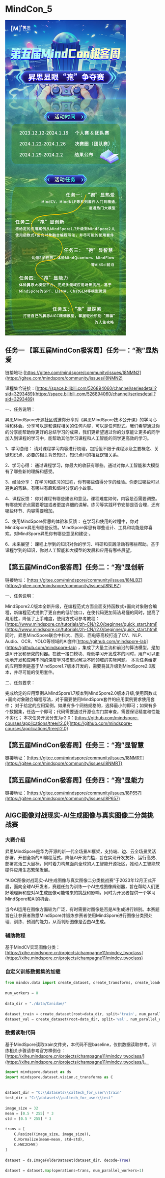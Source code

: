# MindCon_5

![pic/2023.png](pic/2023.png)

## 任务一 【第五届MindCon极客周】任务一：“孢”显热爱

链接地址:[https://gitee.com/mindspore/community/issues/I8NMN2](https://gitee.com/mindspore/community/issues/I8NMN2)

课程集合链接：[https://space.bilibili.com/526894060/channel/seriesdetail?sid=3293489](https://space.bilibili.com/526894060/channel/seriesdetail?sid=3293489) 

一、任务说明：

昇思MindSpore开源社区诚邀你分享对《昇思MindSpore技术公开课》的学习心得和体会。分享可以是和课程相关的任何内容，可以是任何形式。我们希望通过你的分享能帮助你更好的总结学习的成果，我们更希望通过你的分享能让更多的同学加入到课程的学习中，能帮助其他学习课程和人工智能的同学更高效的学习。

1、学习总结：
请对课程学习内容进行梳理，包括但不限于课程涉及主要概念、关键知识点、必要的相关背景知识，知识点间的相互逻辑关系。

2、学习心得：
通过课程学习，你最大的收获有哪些。通过对你人工智能和大模型有了哪些新的理解和感受。

3、经验分享：
在学习和练习的过程，你有哪些值得分享的经验。你走过哪些可以避免的弯路。有哪些有趣和值得分享的小故事。

4、课程反馈：
你对课程有哪些建议和意见。课程难度如何，内容是否需要调整。有哪些知识点需要增加或者更加详细的讲解。练习等实践环节安排是否合理，还有哪些环节、内容需要增加。

5、使用MindSpore昇思的体验和反馈：
在学习和使用的过程中，你对MindSpore昇思有哪些反馈。MindSpore昇思有哪些设计、工具和功能是你喜欢。对MindSpore昇思你有哪些意见和建议·。

6、未来展望：
课程上学到的知识对你的学习、科研和实践活动有哪些帮助。基于课程学到的知识，你对人工智能和大模型的发展和应用有哪些展望。


## 【第五届MindCon极客周】任务二：“孢”显创新 
链接地址：[https://gitee.com/mindspore/community/issues/I8NLBZ](https://gitee.com/mindspore/community/issues/I8NLBZ)

一、任务说明：

MindSpore2.0版本全新升级，在编程范式方面全面支持函数式+面向对象融合编程，新编程范式提供了更自由的低阶接口，在使代码更加简洁易懂的同时，提高了易用性，降低了上手难度，使用方式可参考教程：[https://www.mindspore.cn/tutorials/zh-CN/r2.0/beginner/quick_start.html](https://www.mindspore.cn/tutorials/zh-CN/r2.0/beginner/quick_start.html)
同时，昇思MindSpore联合中科大、西交、西电等高校打造了CV、NLP、Audio、OCR、YOLO等领域的AI套件[https://github.com/mindspore-lab](https://github.com/mindspore-lab) ，集成了大量主流和前沿的算法模型，是加速AI开发和研究的利器。在统一接口模块、降低学习开发成本的同时，用户可以更快地开发和应用不同的深度学习模型以解决不同领域的实际问题。
本次任务给定的应用案例是基于MindSpore1.7版本开发的，需要将其升级到MindSpore2.0版本，并尽可能的使用套件。

二、任务要求：

完成给定的应用案例从MindSpore1.7版本到MindSpore2.0版本升级,使用函数式+面向对象融合编程写法，对于需要使用MindSpore套件的应用案例要求使用套件；
对于给定的应用案例，如果有多个网络规格的，选择最小的即可；如果有多个数据集，任选一个即可；代码需要通过开源仓库门禁审查，需要保证精度和性能不劣化；
本次任务开发分支为r2.0：[https://github.com/mindspore-courses/applications/tree/r2.0](https://github.com/mindspore-courses/applications/tree/r2.0)

## 【第五届MindCon极客周】任务三：“孢”显智慧

链接地址：[https://gitee.com/mindspore/community/issues/I8NMRT](https://gitee.com/mindspore/community/issues/I8NMRT)

## 【第五届MindCon极客周】任务四：“孢”显能力
链接地址：[https://gitee.com/mindspore/community/issues/I8P657](https://gitee.com/mindspore/community/issues/I8P657)


## AIGC图像对战现实-AI生成图像与真实图像二分类挑战赛

### 大赛介绍

昇思MindSpore是华为开源的新一代全场景AI框架，支持端、边、云全场景灵活部署，开创全新的AI编程范式，降低AI开发门槛，旨在实现开发友好、运行高效、部署灵活三大目标，同时着力构筑面向全球的人工智能开源社区，推动人工智能软硬件应用生态繁荣发展。

“AIGC图像对战现实-AI生成图像与真实图像二分类挑战赛”于2023年12月正式开启，面向全球AI开发者，赛题任务为训练一个AI生成图像辨别器，旨在帮助人们更好地理解和应对AI生成图像可能带来的挑战和影响，同时为开发者提供一个学习MindSpore和AI的机会。

当今AI运用在图像方面较为广泛，有时需要对图像是否是AI生成进行辨别。本赛题旨在让参赛者熟悉MindSpore并锻炼参赛者使用MindSpore进行图像分类预处理、训练、预测的能力，从而判断图像是否由AI生成。

### 辅助教程

基于MindCV实现图像分类：[https://xihe.mindspore.cn/projects/champagne11/mindcv_twoclass](https://xihe.mindspore.cn/projects/champagne11/mindcv_twoclass)

### 自定义训练数据集的加载
```python
from mindcv.data import create_dataset, create_transforms, create_loader

num_workers = 8

data_dir = "./data/Canidae/"

dataset_train = create_dataset(root=data_dir, split='train', num_parallel_workers=num_workers)
dataset_val = create_dataset(root=data_dir, split='val', num_parallel_workers=num_workers)
```

### 数据读取代码
基于MindSpore读取train文件夹，本代码不是baseline，仅供数据读取参考。训练相关步骤请参考官方样例仓：[https://xihe.mindspore.cn/projects/champagne11/mindcv_twoclass/](https://xihe.mindspore.cn/projects/champagne11/mindcv_twoclass/)。

```python
import mindspore.dataset as ds
import mindspore.dataset.vision.c_transforms as C


dataset_dir = "C:\\datasets\\caltech_for_user\\train"
test_dir = "C:\\datasets\\caltech_for_user\\test"

image_size = 32
mean = [0.5 * 255] * 3
std = [0.5 * 255] * 3

trans = [
    C.Resize((image_size, image_size)),
    C.Normalize(mean=mean, std=std),
    C.HWC2CHW()
]

dataset = ds.ImageFolderDataset(dataset_dir, decode=True)

dataset = dataset.map(operations=trans, num_parallel_workers=1)
```